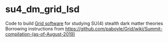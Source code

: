 # su4_dm_grid_lsd
Code to build [Grid software](https://github.com/paboyle/Grid) for studying SU(4) stealth dark matter theories
Borrowing instructions from https://github.com/paboyle/Grid/wiki/Summit-compilation-(as-of-August-2019) 
